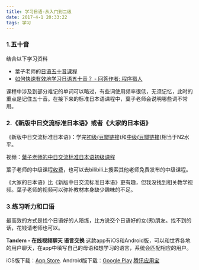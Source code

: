 ```yaml
---
title: 学习日语-从入门到二级
date: 2017-4-1 20:33:22
tags: 学习
---
```


### 1.五十音

结合以下学习资料

- 葉子老师的[日语五十音课程](http://www.iqiyi.com/v_19rrgig36g.html)
- [如何快速有效地学习日语五十音？ - 回答作者: 程序猎人](http://zhihu.com/question/20318161/answer/14738372)

课程中涉及到部分难记的单词可以略过，有些词使用频率很低，无须记忆，此时的重点是记住五十音。在接下来的标准日本语课程中，葉子老师会说明哪些词不常用。

### 2.《新版中日交流标准日本语》或者《大家的日本语》

《新版中日交流标准日本语》：学完[初级(豆瓣链接)](https://book.douban.com/subject/1501873/)和[中级(豆瓣链接)](https://book.douban.com/subject/3082741/)相当于N2水平。

视频：[葉子老师的中日交流标准日本语初级课程](http://www.bilibili.com/video/av3060477/)

葉子老师的中级课程[收费](https://shop112474030.taobao.com/)，也可以去bilibili上搜索其他老师免费发布的中级课程。

《大家的日本语》比《新版中日交流标准日本语》更有趣，但我没找到相关教学视频。葉子老师的视频可以弥补教材本身缺少趣味的不足。

### 3.练习听力和口语

最高效的方式是找个日语好的人陪练，比方说交个日语好的女(男)朋友。找不到的话，花钱请老师也可以。

**Tandem - 在线视频聊天 语言交换**
这款app有iOS和Android版，可以和世界各地的用户聊天，在app中填写自己的母语和想学习的语言，系统会匹配相应的用户。

iOS版下载：[App Store](https://itunes.apple.com/app/apple-store/id959001619?mt=8).
Android版下载：[Google Play](https://play.google.com/store/apps/details?id=net.tandem&hl=en) [腾讯应用宝](http://sj.qq.com/myapp/detail.htm?apkName=net.tandem)